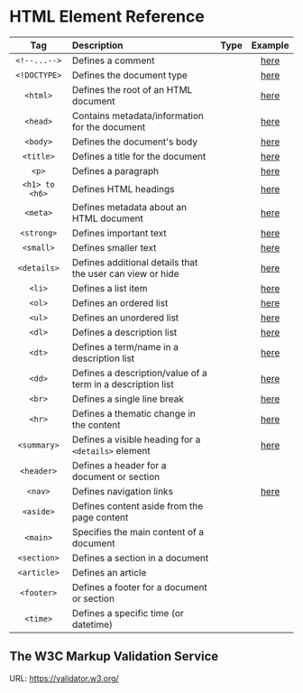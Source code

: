 # HTML Element Reference

|Tag|Description|Type|Example|
|:-:|:-|:-:|:-:|
|`<!--...-->`|Defines a comment| |[here](src/comment.html)|
|`<!DOCTYPE>`|Defines the document type| |[here](src/basic.html)|
|`<html>`|Defines the root of an HTML document| |[here](src/basic.html)|
|`<head>`|Contains metadata/information for the document| |[here](src/basic.html)|
|`<body>`|Defines the document's body| |[here](src/basic.html)|
|`<title>`|Defines a title for the document| |[here](src/title.html)|
|`<p>`|Defines a paragraph| |[here](src/paragraph.html)|
|`<h1> to <h6>`|Defines HTML headings| |[here](src/headings.html)|
|`<meta>`|Defines metadata about an HTML document| |[here](src/metadata.html)|
|`<strong>`|Defines important text| |[here](src/strong.html)|
|`<small>`|Defines smaller text| |[here](src/small.html)|
|`<details>`|Defines additional details that the user can view or hide| |[here](src/details.html)|
|`<li>`|Defines a list item| |[here](src/unordered_list.html)|
|`<ol>`|Defines an ordered list| |[here](src/ordered_list.html)|
|`<ul>`|Defines an unordered list| |[here](src/unordered_list.html)|
|`<dl>`|Defines a description list| |[here](src/description_list.html)|
|`<dt>`|Defines a term/name in a description list| |[here](src/description_list.html)|
|`<dd>`|Defines a description/value of a term in a description list| |[here](src/description_list.html)|
|`<br>`|Defines a single line break| |[here](src/break.html)|
|`<hr>`|Defines a thematic change in the content| |[here](src/horizontal_rule.html)|
|`<summary>`|Defines a visible heading for a `<details>` element| |[here](src/details.html)|
|`<header>`|Defines a header for a document or section| | |
|`<nav>`|Defines navigation links| |[here](src/nav.html)|
|`<aside>`|Defines content aside from the page content| | |
|`<main>`|Specifies the main content of a document| | |
|`<section>`|Defines a section in a document| | |
|`<article>`|Defines an article| | |
|`<footer>`|Defines a footer for a document or section| | |
|`<time>`|Defines a specific time (or datetime)| | |

## The W3C Markup Validation Service

URL: https://validator.w3.org/
